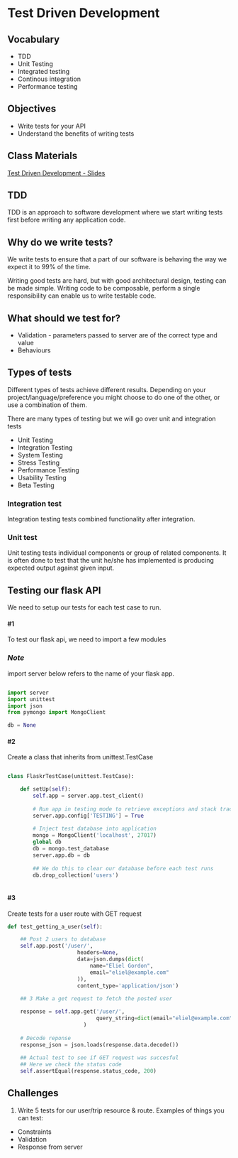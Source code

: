 # Test Driven Development

## Vocabulary

- TDD
- Unit Testing
- Integrated testing
- Continous integration
- Performance testing

## Objectives

- Write tests for your API
- Understand the benefits of writing tests


## Class Materials

[Test Driven Development - Slides](tdd.key)

## TDD

TDD is an approach to software development where we start writing tests first before writing any application code.

## Why do we write tests?

We write tests to ensure that a part of our software is behaving the way we expect it to 99% of the time.

Writing good tests are hard, but with good architectural design, testing can be made simple.
Writing code to be composable, perform a single responsibility can enable us to write testable code.

## What should we test for?

- Validation - parameters passed to server are of the correct type and value
- Behaviours


## Types of tests
Different types of tests achieve different results. Depending on your project/language/preference you might choose to do one of the other, or use a combination of them.

There are many types of testing but we will go over unit and integration tests

- Unit Testing
- Integration Testing
- System Testing
- Stress Testing
- Performance Testing
- Usability Testing
- Beta Testing

### Integration test

Integration testing tests combined functionality after integration.


### Unit test

Unit testing tests individual components or group of related components. It is often done to test that the unit he/she has implemented is producing expected output against given input.


## Testing our flask API

We need to setup our tests for each test case to run.


#### #1
To test our flask api, we need to import a few modules

### *Note*
import server below refers to the name of your flask app.

```python

import server
import unittest
import json
from pymongo import MongoClient

db = None

```

#### #2
Create a class that inherits from unittest.TestCase

```python

class FlaskrTestCase(unittest.TestCase):

    def setUp(self):
        self.app = server.app.test_client()
        
        # Run app in testing mode to retrieve exceptions and stack traces
        server.app.config['TESTING'] = True
        
        # Inject test database into application
        mongo = MongoClient('localhost', 27017)
        global db
        db = mongo.test_database
        server.app.db = db
        
        ## We do this to clear our database before each test runs
        db.drop_collection('users')
        
```

#### #3
Create tests for a user route with GET request

```python
def test_getting_a_user(self):

    ## Post 2 users to database
    self.app.post('/user/',
                      headers=None,
                      data=json.dumps(dict(
                          name="Eliel Gordon",
                          email="eliel@example.com"
                      )),
                      content_type='application/json')
    
    ## 3 Make a get request to fetch the posted user

    response = self.app.get('/user/',
                            query_string=dict(email="eliel@example.com")
                        )
                                
    # Decode reponse
    response_json = json.loads(response.data.decode())
    
    ## Actual test to see if GET request was succesful
    ## Here we check the status code
    self.assertEqual(response.status_code, 200)
```
## Challenges

1. Write 5 tests for our user/trip resource & route. 
Examples of things you can test:
- Constraints
- Validation
- Response from server

